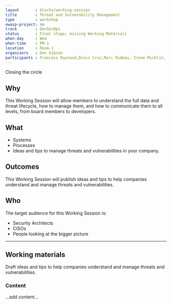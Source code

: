 ```yaml
---
layout       : blocks/working-session
title        : Threat and Vulnerability Management
type         : workshop
owasp-project: no
track        : DevSecOps
status       : Final stage; missing Working Materials
when-day     : Wed
when-time    : PM-1
location     : Room-1
organizers   : Don Gibson
participants : Francois Raynaud,Dinis Cruz,Marc Rimbau, Irene Michlin, Timo Pagel, Ingo Hanke
---
```


Closing the circle

## Why

This Working Session will allow members to understand the full data and threat lifecycle, how to manage them, and how to communicate them to all levels, from board members to developers.

## What

- Systems
- Processes
- Ideas and tips to manage threats and vulnerabilities in your company.

## Outcomes

This Working Session will publish ideas and tips to help companies understand and manage threats and vulnerabilities.

## Who

The target audience for this Working Session is:

- Security Architects
- CISOs
- People looking at the bigger picture

--- 

## Working materials

Draft ideas and tips to help companies understand and manage threats and vulnerabilities. 

### Content

...add content...
